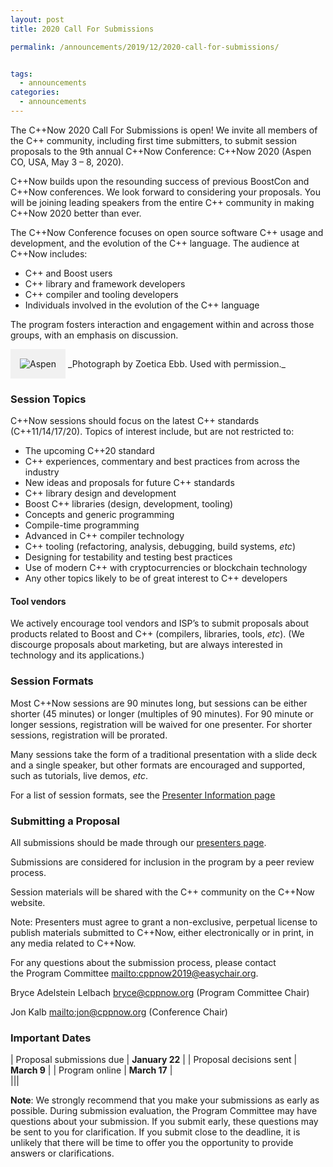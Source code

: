 ```yaml
---
layout: post
title: 2020 Call For Submissions

permalink: /announcements/2019/12/2020-call-for-submissions/


tags:
  - announcements
categories:
  - announcements
---
```


The C++Now 2020 Call For Submissions is open! We invite all members of the C++ community, including first time submitters, to submit session proposals to the 9th annual C++Now Conference: C++Now 2020 (Aspen CO, USA, May 3 – 8, 2020).

C++Now builds upon the resounding success of previous BoostCon and C++Now conferences. We look forward to considering your proposals. You will be joining leading speakers from the entire C++ community in making C++Now 2020 better than ever.

<!--break-->

The C++Now Conference focuses on open source software C++ usage and development, and the evolution of the C++ language. The audience at C++Now includes:

- C++ and Boost users
- C++ library and framework developers
- C++ compiler and tooling developers
- Individuals involved in the evolution of the C++ language

The program fosters interaction and engagement within and across those groups, with an emphasis on discussion.

<img src="/assets/img/posts/2018/Aspen2015ByZoeticaEbb.jpg" alt="Aspen" title="Photograph by Zoetica Ebb. Used with permission." style="padding: 10px; background: #f1f1f1; border: 5px solid #f1f1f1;" />
_Photograph by Zoetica Ebb. Used with permission._

### Session Topics

C++Now sessions should focus on the latest C++ standards (C++11/14/17/20). Topics of interest include, but are not restricted to:

- The upcoming C++20 standard
- C++ experiences, commentary and best practices from across the industry
- New ideas and proposals for future C++ standards
- C++ library design and development
- Boost C++ libraries (design, development, tooling)
- Concepts and generic programming
- Compile-time programming
- Advanced in C++ compiler technology
- C++ tooling (refactoring, analysis, debugging, build systems, _etc_)
- Designing for testability and testing best practices
- Use of modern C++ with cryptocurrencies or blockchain technology
- Any other topics likely to be of great interest to C++ developers 

#### Tool vendors

We actively encourage tool vendors and ISP’s to submit proposals about products related to Boost and C++ (compilers, libraries, tools, _etc_). (We discourge proposals about marketing, but are always interested in technology and its applications.)

### Session Formats

Most C++Now sessions are 90 minutes long, but sessions can be either shorter (45 minutes) or longer (multiples of 90 minutes). For 90 minute or longer sessions, registration will be waived for one presenter. For shorter sessions, registration will be prorated.

Many sessions take the form of a traditional presentation with a slide deck and a single speaker, but other formats are encouraged and supported, such as tutorials, live demos, _etc_.

For a list of session formats, see the [Presenter Information page](/presenters/)

### Submitting a Proposal
All submissions should be made through our [presenters page](/presenters/).

Submissions are considered for inclusion in the program by a peer review process.

Session materials will be shared with the C++ community on the C++Now website.

Note: Presenters must agree to grant a non-exclusive, perpetual license to publish  materials submitted to C++Now, either electronically or in print, in any media related to C++Now.

For any questions about the submission process, please contact the Program Committee <mailto:cppnow2019@easychair.org>.

Bryce Adelstein Lelbach <bryce@cppnow.org> (Program Committee Chair)

Jon Kalb <mailto:jon@cppnow.org> (Conference Chair)

### Important Dates

| Proposal submissions due | <strong>January 22</strong> |
| Proposal decisions sent | <strong>March 9</strong> |
| Program online | <strong>March 17</strong> |  
|||  
  
  
<strong>Note</strong>: We strongly recommend that you make your submissions as early as possible. During submission evaluation, the Program Committee may have questions about your submission. If you submit early, these questions may be sent to you for clarification. If you submit close to the deadline, it is unlikely that there will be time to offer you the opportunity to provide answers or clarifications.

